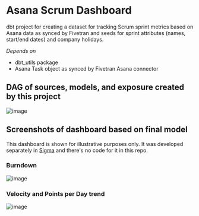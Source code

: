 # Asana Scrum Dashboard
dbt project for creating a dataset for tracking Scrum sprint metrics based on Asana data as synced by Fivetran and seeds for sprint attributes (names, start/end dates) and company holidays.

*Depends on*
- dbt_utils package
- Asana Task object as synced by Fivetran Asana connector

## DAG of sources, models, and exposure created by this project
![image](https://user-images.githubusercontent.com/38505252/222024419-fb1ed2eb-8834-4e95-b5f7-c99e96842a72.png)

## Screenshots of dashboard based on final model
This dashboard is shown for illustrative purposes only. It was developed separately in [Sigma](https://sigmacomputing.com) and there's no code for it in this repo.
### Burndown
![image](https://user-images.githubusercontent.com/38505252/222024833-f5214875-ebb1-4d8e-a34c-68ab5ccbe79b.png)

### Velocity and Points per Day trend
![image](https://user-images.githubusercontent.com/38505252/222024984-744611d4-f8e9-4128-a3ab-cb06cf405ba0.png)
